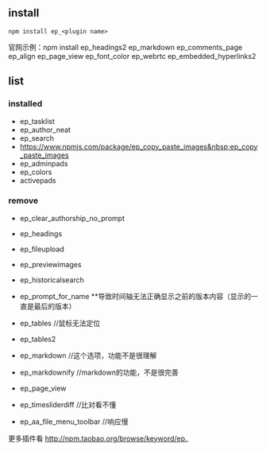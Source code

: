 ## install

`npm install ep_<plugin name>`

官网示例：npm install ep_headings2 ep_markdown ep_comments_page ep_align ep_page_view ep_font_color ep_webrtc ep_embedded_hyperlinks2

## list

### installed

* ep_tasklist
* ep_author_neat
* ep_search
* https://www.npmjs.com/package/ep_copy_paste_images&nbsp;ep_copy_paste_images
* ep_adminpads
* ep_colors
* activepads

### remove

* ep_clear_authorship_no_prompt
* ep_headings
* ep_fileupload
* ep_previewimages
* ep_historicalsearch
* ep_prompt_for_name
  **导致时间轴无法正确显示之前的版本内容（显示的一直是最后的版本）

* ep_tables //鼠标无法定位
* ep_tables2
* ep_markdown //这个选项，功能不是很理解
* ep_markdownify //markdown的功能，不是很完善
* ep_page_view
* ep_timesliderdiff //比对看不懂
* ep_aa_file_menu_toolbar //响应慢

更多插件看 http://npm.taobao.org/browse/keyword/ep_
